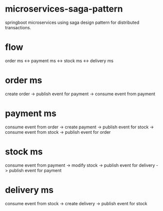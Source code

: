 # microservices-saga-pattern
 springboot microservices using saga design pattern for distributed transactions.

# flow
order ms <-> payment ms <-> stock ms <-> delivery ms

# order ms
create order -> publish event for payment -> consume event from payment

# payment ms
consume event from order -> create payment -> publish event for stock -> consume event from stock -> publish event for order

# stock ms
consume event from payment -> modify stock -> publish event for delivery -> publish event for payment

# delivery ms
consume event from stock -> create delivery -> publish event for stock
